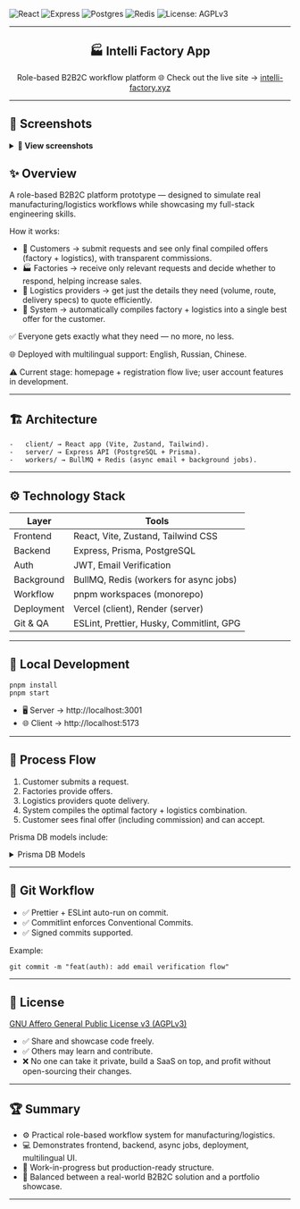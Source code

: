 ![React](https://img.shields.io/badge/frontend-React-blue?logo=react)
![Express](https://img.shields.io/badge/backend-Express-green?logo=express)
![Postgres](https://img.shields.io/badge/database-PostgreSQL-blue?logo=postgresql)
![Redis](https://img.shields.io/badge/cache-Redis-red?logo=redis)
![License: AGPLv3](https://img.shields.io/badge/license-AGPLv3-red)

---

<div align="center">

## 🏭 Intelli Factory App

Role-based B2B2C workflow platform
🌐 Check out the live site → [intelli-factory.xyz](https://intelli-factory.xyz)

</div>

---

## 📸 Screenshots

<details>
  <summary><b>📸 View screenshots</b></summary>

![Homepage](https://github.com/user-attachments/assets/7b4298db-2c20-4d5a-9014-83b2e1d3e856)

![Register](https://github.com/user-attachments/assets/e32ba14d-241c-4a33-86ba-a1406bb8bdc4)

## </details>

## ✨ Overview

A role-based B2B2C platform prototype — designed to simulate real manufacturing/logistics workflows while showcasing my full-stack engineering skills.

How it works:

- 👤 Customers → submit requests and see only final compiled offers (factory + logistics), with transparent commissions.
- 🏭 Factories → receive only relevant requests and decide whether to respond, helping increase sales.
- 🚚 Logistics providers → get just the details they need (volume, route, delivery specs) to quote efficiently.
- 🤖 System → automatically compiles factory + logistics into a single best offer for the customer.

✅ Everyone gets exactly what they need — no more, no less.

🌐 Deployed with multilingual support: English, Russian, Chinese.

⚠️ Current stage: homepage + registration flow live; user account features in development.

---

## 🏗 Architecture

    -	client/ → React app (Vite, Zustand, Tailwind).
    -	server/ → Express API (PostgreSQL + Prisma).
    -	workers/ → BullMQ + Redis (async email + background jobs).

---

## ⚙️ Technology Stack

| Layer      | Tools                                    |
| ---------- | ---------------------------------------- |
| Frontend   | React, Vite, Zustand, Tailwind CSS       |
| Backend    | Express, Prisma, PostgreSQL              |
| Auth       | JWT, Email Verification                  |
| Background | BullMQ, Redis (workers for async jobs)   |
| Workflow   | pnpm workspaces (monorepo)               |
| Deployment | Vercel (client), Render (server)         |
| Git & QA   | ESLint, Prettier, Husky, Commitlint, GPG |

---

## 🚀 Local Development

```
pnpm install
pnpm start
```

- 🖥 Server → http://localhost:3001
- 🌐 Client → http://localhost:5173

---

## 🧩 Process Flow

1.  Customer submits a request.
2.  Factories provide offers.
3.  Logistics providers quote delivery.
4.  System compiles the optimal factory + logistics combination.
5.  Customer sees final offer (including commission) and can accept.

Prisma DB models include:

<details>
<summary>Prisma DB Models</summary>

- `user` → accounts (customer, factory, logistic).
- `customer_request`, `factory_offer`, `logistics_request`, `logistic_offer`.
- `compiled_offer` → merged view for customer.
- `final_offer` → locked contract after acceptance.

</details>

---

## 🚦 Git Workflow

- ✅ Prettier + ESLint auto-run on commit.
- ✅ Commitlint enforces Conventional Commits.
- ✅ Signed commits supported.

Example:

```
git commit -m "feat(auth): add email verification flow"
```

---

## 📜 License

[GNU Affero General Public License v3 (AGPLv3)](https://www.gnu.org/licenses/agpl-3.0.html)

- ✅ Share and showcase code freely.
- ✅ Others may learn and contribute.
- ❌ No one can take it private, build a SaaS on top, and profit without open-sourcing their changes.

---

## 🏆 Summary

- ⚙️ Practical role-based workflow system for manufacturing/logistics.
- 💻 Demonstrates frontend, backend, async jobs, deployment, multilingual UI.
- 🚧 Work-in-progress but production-ready structure.
- 🎯 Balanced between a real-world B2B2C solution and a portfolio showcase.

---
